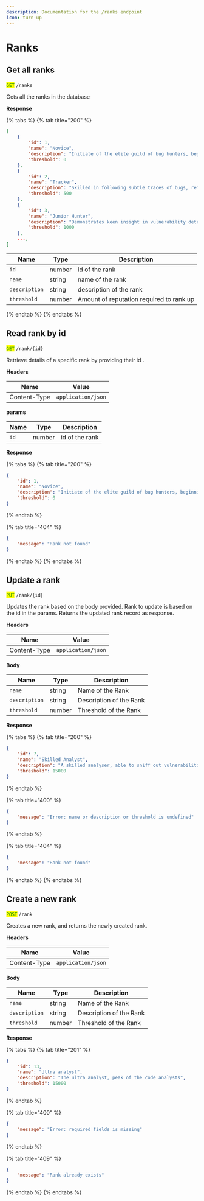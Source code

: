 ```yaml
---
description: Documentation for the /ranks endpoint
icon: turn-up
---
```


# Ranks

## Get all ranks

<mark style="color:green;">`GET`</mark> `/ranks`

Gets all the ranks in the database

**Response**

{% tabs %}
{% tab title="200" %}
```json
[
    {
        "id": 1,
        "name": "Novice",
        "description": "Initiate of the elite guild of bug hunters, beginning the journey with basic privileges.",
        "threshold": 0
    },
    {
        "id": 2,
        "name": "Tracker",
        "description": "Skilled in following subtle traces of bugs, refining investigative techniques and building a solid foundation for advanced tools.",
        "threshold": 500
    },
    {
        "id": 3,
        "name": "Junior Hunter",
        "description": "Demonstrates keen insight in vulnerability detection and methodical system analysis, unlocking more specialized equipment.",
        "threshold": 1000
    },
    ...,
]
```

| Name          | Type   | Description                              |
| ------------- | ------ | ---------------------------------------- |
| `id`          | number | id of the rank                           |
| `name`        | string | name of the rank                         |
| `description` | string | description of the rank                  |
| `threshold`   | number | Amount of reputation required to rank up |
{% endtab %}
{% endtabs %}

## Read rank by id

<mark style="color:green;">`GET`</mark> `/rank/{id}`

Retrieve details of a specific rank by providing their id .

**Headers**

| Name         | Value              |
| ------------ | ------------------ |
| Content-Type | `application/json` |

**params**

| Name | Type   | Description    |
| ---- | ------ | -------------- |
| `id` | number | id of the rank |

**Response**

{% tabs %}
{% tab title="200" %}
```json
{
    "id": 1,
    "name": "Novice",
    "description": "Initiate of the elite guild of bug hunters, beginning the journey with basic privileges.",
    "threshold": 0
}
```
{% endtab %}

{% tab title="404" %}
```json
{
    "message": "Rank not found"
}
```
{% endtab %}
{% endtabs %}

## Update a rank

<mark style="color:green;">`PUT`</mark> `/rank/{id}`

Updates the rank based on the body provided. Rank to update is based on the id in the params. Returns the updated rank record as response.

**Headers**

| Name         | Value              |
| ------------ | ------------------ |
| Content-Type | `application/json` |

**Body**

| Name          | Type   | Description             |
| ------------- | ------ | ----------------------- |
| `name`        | string | Name of the Rank        |
| `description` | string | Description of the Rank |
| `threshold`   | number | Threshold of the Rank   |

**Response**

{% tabs %}
{% tab title="200" %}
```json
{
    "id": 7,
    "name": "Skilled Analyst",
    "description": "A skilled analyser, able to sniff out vulnerabilities from any application",
    "threshold": 15000
}
```
{% endtab %}

{% tab title="400" %}
```json
{
    "message": "Error: name or description or threshold is undefined"
}
```
{% endtab %}

{% tab title="404" %}
```json
{
    "message": "Rank not found"
}
```
{% endtab %}
{% endtabs %}

## Create a new rank

<mark style="color:green;">`POST`</mark> `/rank`

Creates a new rank, and returns the newly created rank.

**Headers**

| Name         | Value              |
| ------------ | ------------------ |
| Content-Type | `application/json` |

**Body**

| Name          | Type   | Description             |
| ------------- | ------ | ----------------------- |
| `name`        | string | Name of the Rank        |
| `description` | string | Description of the Rank |
| `threshold`   | number | Threshold of the Rank   |

**Response**

{% tabs %}
{% tab title="201" %}
```json
{
    "id": 13,
    "name": "Ultra analyst",
    "description": "The ultra analyst, peak of the code analysts",
    "threshold": 15000
}
```
{% endtab %}

{% tab title="400" %}
```json
{
    "message": "Error: required fields is missing"
}
```
{% endtab %}

{% tab title="409" %}
```json
{
    "message": "Rank already exists"
}
```
{% endtab %}
{% endtabs %}

